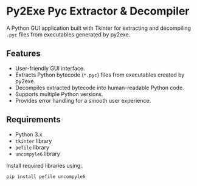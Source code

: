 # Py2Exe Pyc Extractor & Decompiler

A Python GUI application built with Tkinter for extracting and decompiling `.pyc` files from executables generated by py2exe.

## Features

- User-friendly GUI interface.
- Extracts Python bytecode (`*.pyc`) files from executables created by py2exe.
- Decompiles extracted bytecode into human-readable Python code.
- Supports multiple Python versions.
- Provides error handling for a smooth user experience.

## Requirements

- Python 3.x
- `tkinter` library
- `pefile` library
- `uncompyle6` library

Install required libraries using:

```bash
pip install pefile uncompyle6
